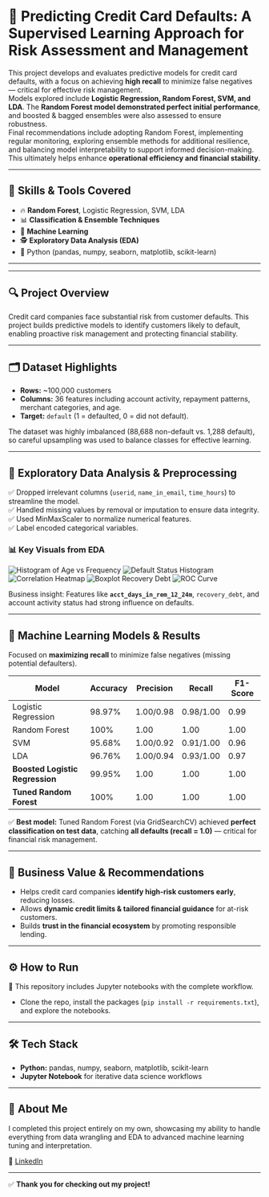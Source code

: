 # 🏦 Predicting Credit Card Defaults: A Supervised Learning Approach for Risk Assessment and Management

This project develops and evaluates predictive models for credit card defaults, with a focus on achieving **high recall** to minimize false negatives — critical for effective risk management.  
Models explored include **Logistic Regression, Random Forest, SVM, and LDA**. The **Random Forest model demonstrated perfect initial performance**, and boosted & bagged ensembles were also assessed to ensure robustness.  
Final recommendations include adopting Random Forest, implementing regular monitoring, exploring ensemble methods for additional resilience, and balancing model interpretability to support informed decision-making. This ultimately helps enhance **operational efficiency and financial stability**.

---

## 🚀 Skills & Tools Covered
- 🔥 **Random Forest**, Logistic Regression, SVM, LDA
- 📊 **Classification & Ensemble Techniques**
- 🧠 **Machine Learning**
- 🕵️ **Exploratory Data Analysis (EDA)**
- 🐍 Python (pandas, numpy, seaborn, matplotlib, scikit-learn)

---


---
## 🔍 Project Overview
Credit card companies face substantial risk from customer defaults. This project builds predictive models to identify customers likely to default, enabling proactive risk management and protecting financial stability.

---

## 🗂️ Dataset Highlights
- **Rows:** ~100,000 customers
- **Columns:** 36 features including account activity, repayment patterns, merchant categories, and age.
- **Target:** `default` (1 = defaulted, 0 = did not default).

The dataset was highly imbalanced (88,688 non-default vs. 1,288 default), so careful upsampling was used to balance classes for effective learning.

---

## 🚀 Exploratory Data Analysis & Preprocessing
✅ Dropped irrelevant columns (`userid`, `name_in_email`, `time_hours`) to streamline the model.  
✅ Handled missing values by removal or imputation to ensure data integrity.  
✅ Used MinMaxScaler to normalize numerical features.  
✅ Label encoded categorical variables.

### 📊 Key Visuals from EDA
![Histogram of Age vs Frequency](https://github.com/user-attachments/assets/895fcf45-2273-4361-be05-fc0ee260d844)
![Default Status Histogram](images/histogram_default.png)
![Correlation Heatmap](images/correlation_heatmap.png)
![Boxplot Recovery Debt](images/boxplot_recovery.png)
![ROC Curve](images/roc_curve.png)

Business insight: Features like **`acct_days_in_rem_12_24m`**, `recovery_debt`, and account activity status had strong influence on defaults.

---

## 🧠 Machine Learning Models & Results
Focused on **maximizing recall** to minimize false negatives (missing potential defaulters).

| Model                          | Accuracy | Precision | Recall | F1-Score |
|---------------------------------|----------|-----------|--------|----------|
| Logistic Regression             | 98.97%   | 1.00/0.98 | 0.98/1.00 | 0.99 |
| Random Forest                   | 100%     | 1.00      | 1.00   | 1.00 |
| SVM                             | 95.68%   | 1.00/0.92 | 0.91/1.00 | 0.96 |
| LDA                             | 96.76%   | 1.00/0.94 | 0.93/1.00 | 0.97 |
| **Boosted Logistic Regression** | 99.95%   | 1.00      | 1.00   | 1.00 |
| **Tuned Random Forest**         | 100%     | 1.00      | 1.00   | 1.00 |

✅ **Best model:** Tuned Random Forest (via GridSearchCV) achieved **perfect classification on test data**, catching **all defaults (recall = 1.0)** — critical for financial risk management.

---

## 💼 Business Value & Recommendations
- Helps credit card companies **identify high-risk customers early**, reducing losses.
- Allows **dynamic credit limits & tailored financial guidance** for at-risk customers.
- Builds **trust in the financial ecosystem** by promoting responsible lending.

---

## ⚙️ How to Run
📌 This repository includes Jupyter notebooks with the complete workflow.
- Clone the repo, install the packages (`pip install -r requirements.txt`), and explore the notebooks.

---

## 🛠️ Tech Stack
- **Python:** pandas, numpy, seaborn, matplotlib, scikit-learn
- **Jupyter Notebook** for iterative data science workflows

---

## 🤝 About Me
I completed this project entirely on my own, showcasing my ability to handle everything from data wrangling and EDA to advanced machine learning tuning and interpretation.

🔗 [LinkedIn](https://linkedin.com/in/yourprofile)

---

✅ **Thank you for checking out my project!**
